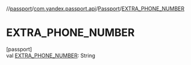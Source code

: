 //[passport](../../../index.md)/[com.yandex.passport.api](../index.md)/[Passport](index.md)/[EXTRA_PHONE_NUMBER](-e-x-t-r-a_-p-h-o-n-e_-n-u-m-b-e-r.md)

# EXTRA_PHONE_NUMBER

[passport]\
val [EXTRA_PHONE_NUMBER](-e-x-t-r-a_-p-h-o-n-e_-n-u-m-b-e-r.md): String
